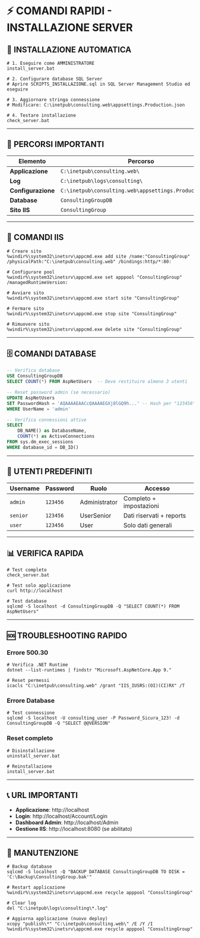 # ⚡ COMANDI RAPIDI - INSTALLAZIONE SERVER

## 🚀 INSTALLAZIONE AUTOMATICA

```batch
# 1. Eseguire come AMMINISTRATORE
install_server.bat

# 2. Configurare database SQL Server
# Aprire SCRIPTS_INSTALLAZIONE.sql in SQL Server Management Studio ed eseguire

# 3. Aggiornare stringa connessione
# Modificare: C:\inetpub\consulting.web\appsettings.Production.json

# 4. Testare installazione
check_server.bat
```

---

## 📁 PERCORSI IMPORTANTI

| Elemento | Percorso |
|----------|----------|
| **Applicazione** | `C:\inetpub\consulting.web\` |
| **Log** | `C:\inetpub\logs\consulting\` |
| **Configurazione** | `C:\inetpub\consulting.web\appsettings.Production.json` |
| **Database** | `ConsultingGroupDB` |
| **Sito IIS** | `ConsultingGroup` |

---

## 🔧 COMANDI IIS

```batch
# Creare sito
%windir%\system32\inetsrv\appcmd.exe add site /name:"ConsultingGroup" /physicalPath:"C:\inetpub\consulting.web" /bindings:http/*:80:

# Configurare pool
%windir%\system32\inetsrv\appcmd.exe set apppool "ConsultingGroup" /managedRuntimeVersion:

# Avviare sito
%windir%\system32\inetsrv\appcmd.exe start site "ConsultingGroup"

# Fermare sito
%windir%\system32\inetsrv\appcmd.exe stop site "ConsultingGroup"

# Rimuovere sito
%windir%\system32\inetsrv\appcmd.exe delete site "ConsultingGroup"
```

---

## 🗄️ COMANDI DATABASE

```sql
-- Verifica database
USE ConsultingGroupDB
SELECT COUNT(*) FROM AspNetUsers  -- Deve restituire almeno 3 utenti

-- Reset password admin (se necessario)
UPDATE AspNetUsers 
SET PasswordHash = 'AQAAAAEAACcQAAAAEGXj8lGQ9h...' -- Hash per "123456"
WHERE UserName = 'admin'

-- Verifica connessioni attive
SELECT 
    DB_NAME() as DatabaseName,
    COUNT(*) as ActiveConnections 
FROM sys.dm_exec_sessions 
WHERE database_id = DB_ID()
```

---

## 🔐 UTENTI PREDEFINITI

| Username | Password | Ruolo | Accesso |
|----------|----------|--------|---------|
| `admin` | `123456` | Administrator | Completo + impostazioni |
| `senior` | `123456` | UserSenior | Dati riservati + reports |
| `user` | `123456` | User | Solo dati generali |

---

## 📊 VERIFICA RAPIDA

```batch
# Test completo
check_server.bat

# Test solo applicazione
curl http://localhost

# Test database
sqlcmd -S localhost -d ConsultingGroupDB -Q "SELECT COUNT(*) FROM AspNetUsers"
```

---

## 🆘 TROUBLESHOOTING RAPIDO

### Errore 500.30
```batch
# Verifica .NET Runtime
dotnet --list-runtimes | findstr "Microsoft.AspNetCore.App 9."

# Reset permessi
icacls "C:\inetpub\consulting.web" /grant "IIS_IUSRS:(OI)(CI)RX" /T
```

### Errore Database
```batch
# Test connessione
sqlcmd -S localhost -U consulting_user -P Password_Sicura_123! -d ConsultingGroupDB -Q "SELECT @@VERSION"
```

### Reset completo
```batch
# Disinstallazione
uninstall_server.bat

# Reinstallazione
install_server.bat
```

---

## 📞 URL IMPORTANTI

- **Applicazione**: http://localhost
- **Login**: http://localhost/Account/Login
- **Dashboard Admin**: http://localhost/Admin
- **Gestione IIS**: http://localhost:8080 (se abilitato)

---

## 🔄 MANUTENZIONE

```batch
# Backup database
sqlcmd -S localhost -Q "BACKUP DATABASE ConsultingGroupDB TO DISK = 'C:\Backup\ConsultingGroup.bak'"

# Restart applicazione
%windir%\system32\inetsrv\appcmd.exe recycle apppool "ConsultingGroup"

# Clear log
del "C:\inetpub\logs\consulting\*.log"

# Aggiorna applicazione (nuovo deploy)
xcopy "publish\*" "C:\inetpub\consulting.web\" /E /Y /I
%windir%\system32\inetsrv\appcmd.exe recycle apppool "ConsultingGroup"
```
